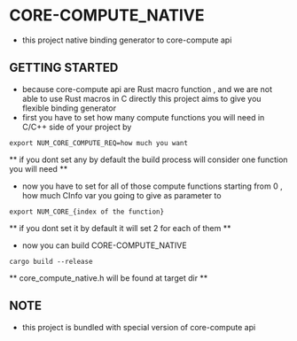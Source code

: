 # CORE-COMPUTE_NATIVE
- this project native binding generator to core-compute api

## GETTING STARTED
- because core-compute api are Rust macro function , and we are not able to use Rust macros in C directly this project aims to give you
flexible binding generator
- first you have to set how many compute functions you will need in C/C++ side of your project by 
```shell
export NUM_CORE_COMPUTE_REQ=how much you want
```
** if you dont set any by default the build process will consider one function you will need **

- now you have to set for all of those compute functions starting from 0 , how much CInfo var you going to give as parameter to 
```shell
export NUM_CORE_{index of the function}
```
** if you dont set it by default it will set 2 for each of them **

- now you can build CORE-COMPUTE_NATIVE
```shell 
cargo build --release
```

** core_compute_native.h will be found at target dir **


## NOTE 
- this project is bundled with special version of core-compute api
